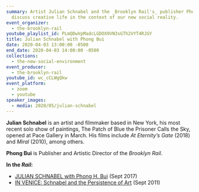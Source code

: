 ```yaml
---
summary: Artist Julian Schnabel and the _Brooklyn Rail's_ publisher Phong Bui
  discuss creative life in the context of our new social reality.
event_organizer:
  - the-brooklyn-rail
youtube_playlist_id: PLmQDwVpMadcLGDOX9VN3sGTh2VYT4RJGY
title: Julian Schnabel with Phong Bui
date: 2020-04-03 13:00:00 -0500
end_date: 2020-04-03 14:00:00 -0500
collections:
  - the-new-social-environment
event_producer:
  - the-brooklyn-rail
youtube_id: wc_cCLWgQkw
event_platform:
  - zoom
  - youtube
speaker_images:
  - media: 2020/05/julian-schnabel
---
```

**Julian Schnabel**  is an artist and filmmaker based in New York, his most recent solo show of paintings, The Patch of Blue the Prisoner Calls the Sky, opened at Pace Gallery in March. His films include  _At Eternity’s Gate_  (2018) and  _Miral_  (2010), among others.

**Phong Bui** is Publisher and Artistic Director of the *Brooklyn Rail*.

**In the _Rail_:**

-   [JULIAN SCHNABEL with Phong H. Bui](https://brooklynrail.org/2017/09/art/JULIAN-SCHNABEL-with-Phong-Bui)  (Sept 2017)
-   [IN VENICE: Schnabel and the Persistence of Art](https://brooklynrail.org/2011/09/artseen/in-venice-schnabel-and-the-persistence-of-art) (Sept 2011)